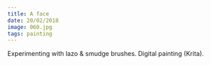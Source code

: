 ```yaml
---
title: A face
date: 20/02/2018
image: 060.jpg
tags: painting
---
```


Experimenting with lazo & smudge brushes.
Digital painting (Krita).
